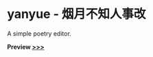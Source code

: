 # yanyue - 烟月不知人事改
A simple poetry editor.

**Preview [>>>](http://jackeygao.io/projects/yanyue/)**
